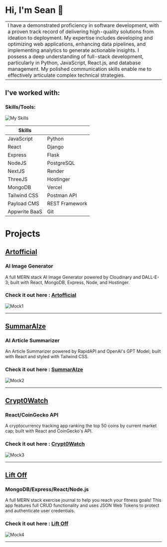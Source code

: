 # Hi, I'm Sean 👋

<table>
<tr>
<td>
I have a demonstrated proficiency in software development, with a proven track record of delivering high-quality solutions from ideation to deployment. My expertise includes developing and optimizing web applications, enhancing data pipelines, and implementing analytics to generate actionable insights. I possess a deep understanding of full-stack development, particularly in Python, JavaScript, React.js, and database management. My polished communication skills enable me to effectively articulate complex technical strategies.
</td>
</tr>
</table>

## I've worked with:

### Skills/Tools:

![My Skills](https://skillicons.dev/icons?i=js,react,express,mongodb,nodejs,nextjs,threejs,tailwind,python,django,flask,postgres,postman,vercel,git)


| Skills        |               |
| ------------- | ------------- |
| JavaScript    | Python        |
| React         | Django        |
| Express       | Flask         |
| NodeJS        | PostgreSQL    |
| NextJS        | Render        |
| ThreeJS       | Hostinger     |
| MongoDB       | Vercel        |
| Tailwind CSS  | Postman API   |
| Payload CMS   | REST Framework|
| Appwrite BaaS | Git           |

# Projects


## [Artofficial](https://github.com/Scurrlin/Artofficial)

### AI Image Generator

A full MERN stack AI Image Generator powered by Cloudinary and DALL-E-3; built with React, MongoDB, Express, Node, and Hostinger.

### Check it out here : [Artofficial](http://www.artofficial.fun)

![Mock1](https://i.imgur.com/C68pL4c.png)

<hr>

## [SummarAIze](https://github.com/Scurrlin/AI_Article_Summarizer_Clone)

### AI Article Summarizer

An Article Summarizer powered by RapidAPI and OpenAI's GPT Model; built with React and styled with Tailwind CSS. 

### Check it out here : [SummarAIze](https://summaraize-jj5v.onrender.com/)

![Mock2](https://i.imgur.com/jHjQmjP.png)

<hr>

## [Crypt0Watch](https://github.com/Scurrlin/Crypt0Watch)

### React/CoinGecko API

A cryptocurrency tracking app ranking the top 50 coins by current market cap; built with React and CoinGecko's API.

### Check it out here : [Crypt0Watch](https://crypt0watch.onrender.com/)

![Mock3](https://i.imgur.com/OMS9OlV.png)

<hr>

## [Lift Off](https://github.com/Scurrlin/Lift-Off)

### MongoDB/Express/React/Node.js

A full MERN stack exercise journal to help you reach your fitness goals! This app features full CRUD functionality and uses JSON Web Tokens to protect and authenticate user credentials.

### Check it out here : [Lift Off](http://www.lift-off.fun/)

![Mock4](https://i.imgur.com/zKpwWs2.png)

<hr>
